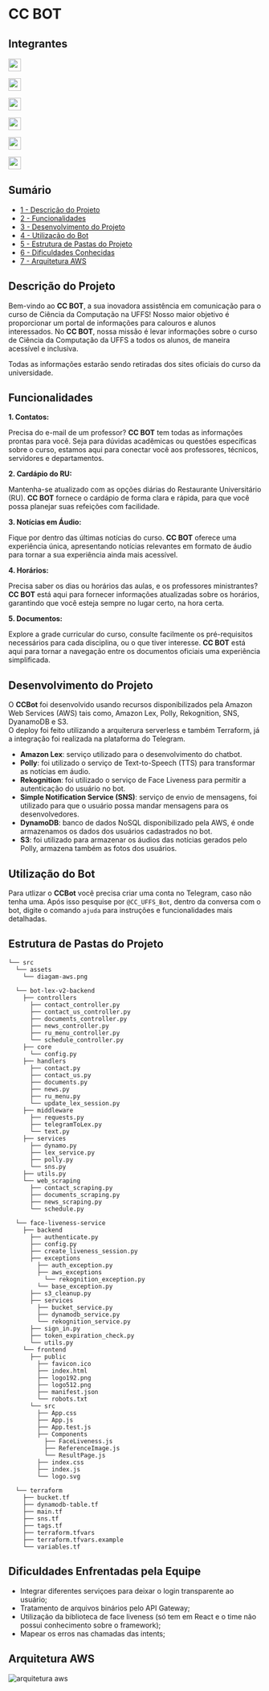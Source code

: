 # CC BOT


## Integrantes

<a href="https://github.com/FabianoMendonca"><img src="https://img.shields.io/badge/-Fabiano Souza Mendonça-000?&logo=github" height="25"></a>

<a href="https://github.com/Gregory-JP"><img src="https://img.shields.io/badge/-Gregory Jasson Pitthan-000?&logo=github" height="25"></a>

<a href="https://github.com/joaowinderfeldbussolotto"><img src="https://img.shields.io/badge/-Joao Victor Winderfeld Bussolotto-000?&logo=github" height="25"></a>

<a href="https://github.com/luizpgt"><img src="https://img.shields.io/badge/-Luiz Paulo Grafetti Terres-000?&logo=github" height="25"></a>

<a href="https://github.com/matth3wss"><img src="https://img.shields.io/badge/-Matheus Henrique Rodrigues da Costa-000?&logo=github" height="25"></a>

<a href="https://github.com/Paulocc"><img src="https://img.shields.io/badge/-Paulo Sergio Nunes-000?&logo=github" height="25"></a>


## Sumário

- [1 - Descrição do Projeto](#desc)
- [2 - Funcionalidades](#func)
- [3 - Desenvolvimento do Projeto](#desproj)
- [4 - Utilização do Bot](#utliz)
- [5 - Estrutura de Pastas do Projeto](#estrpast)
- [6 - Dificuldades Conhecidas](#dific)
- [7 - Arquitetura AWS](#aaws)


<a id="desc"></a>

## Descrição do Projeto

Bem-vindo ao **CC BOT**, a sua inovadora assistência em comunicação para o curso de Ciência da Computação na UFFS! Nosso maior objetivo é proporcionar um portal de informações para calouros e alunos interessados. No **CC BOT**, nossa missão é levar informações sobre o curso de Ciência da Computação da UFFS a todos os alunos, de maneira acessível e inclusiva.

Todas as informações estarão sendo retiradas dos sites oficiais do curso da universidade.

<a id="func"></a>

## Funcionalidades

**1. Contatos:**

Precisa do e-mail de um professor? **CC BOT** tem todas as informações prontas para você. Seja para dúvidas acadêmicas ou questões específicas sobre o curso, estamos aqui para conectar você aos professores, técnicos, servidores e departamentos.

**2. Cardápio do RU:**

Mantenha-se atualizado com as opções diárias do Restaurante Universitário (RU). **CC BOT** fornece o cardápio de forma clara e rápida, para que você possa planejar suas refeições com facilidade.

**3. Notícias em Áudio:**

Fique por dentro das últimas notícias do curso. **CC BOT** oferece uma experiência única, apresentando notícias relevantes em formato de áudio para tornar a sua experiência ainda mais acessível.

**4. Horários:**

Precisa saber os dias ou horários das aulas, e os professores ministrantes? **CC BOT** está aqui para fornecer informações atualizadas sobre os horários, garantindo que você esteja sempre no lugar certo, na hora certa.

**5. Documentos:**

Explore a grade curricular do curso, consulte facilmente os pré-requisitos necessários para cada disciplina, ou o que tiver interesse. **CC BOT** está aqui para tornar a navegação entre os documentos oficiais uma experiência simplificada.

<a id="desproj"></a>

## Desenvolvimento do Projeto

O **CCBot** foi desenvolvido usando recursos disponibilizados pela Amazon Web Services (AWS) tais como, Amazon Lex, Polly, Rekognition, SNS, DyanamoDB e S3. <br>
O deploy foi feito utilizando a arquiterura serverless e também Terraform, já a integração foi realizada na plataforma do Telegram.

- **Amazon Lex**: serviço utilizado para o desenvolvimento do chatbot.
- **Polly**: foi utilizado o serviço de Text-to-Speech (TTS) para transformar as notícias em áudio.
- **Rekognition**: foi utilizado o serviço de Face Liveness para permitir a autenticação do usuário no bot.
- **Simple Notification Service (SNS)**: serviço de envio de mensagens, foi utilizado para que o usuário possa mandar mensagens para os desenvolvedores.
- **DynamoDB**: banco de dados NoSQL disponibilizado pela AWS, é onde armazenamos os dados dos usuários cadastrados no bot.
- **S3**: foi utilizado para armazenar os áudios das notícias gerados pelo Polly, armazena também as fotos dos usuários.

<a id="utliz"></a>

## Utilização do Bot

Para utlizar o **CCBot** você precisa criar uma conta no Telegram, caso não tenha uma. Após isso pesquise por ```@CC_UFFS_Bot```, dentro da conversa com o bot, digite o comando ```ajuda``` para instruções e funcionalidades mais detalhadas.

<a id="estrpast"></a>

## Estrutura de Pastas do Projeto

```
└── src
  └── assets
    └── diagam-aws.png
  
  └── bot-lex-v2-backend
    ├── controllers
      ├── contact_controller.py
      ├── contact_us_controller.py
      ├── documents_controller.py
      ├── news_controller.py
      ├── ru_menu_controller.py
      └── schedule_controller.py
    ├── core
      └── config.py
    ├── handlers
      ├── contact.py
      ├── contact_us.py
      ├── documents.py
      ├── news.py
      ├── ru_menu.py
      └── update_lex_session.py
    ├── middleware
      ├── requests.py
      ├── telegramToLex.py
      └── text.py
    ├── services
      ├── dynamo.py
      ├── lex_service.py
      ├── polly.py
      └── sns.py
    ├── utils.py
    └── web_scraping
      ├── contact_scraping.py
      ├── documents_scraping.py
      ├── news_scraping.py
      └── schedule.py
  
  └── face-liveness-service
    ├── backend
      ├── authenticate.py
      ├── config.py
      ├── create_liveness_session.py
      ├── exceptions
        ├── auth_exception.py
        ├── aws_exceptions
          └── rekognition_exception.py
        └── base_exception.py
      ├── s3_cleanup.py
      ├── services
        ├── bucket_service.py
        ├── dynamodb_service.py
        └── rekognition_service.py
      ├── sign_in.py
      ├── token_expiration_check.py
      └── utils.py
    └── frontend
      ├── public
        ├── favicon.ico
        ├── index.html
        ├── logo192.png
        ├── logo512.png
        ├── manifest.json
        └── robots.txt
      └── src
        ├── App.css
        ├── App.js
        ├── App.test.js
        ├── Components
          ├── FaceLiveness.js
          ├── ReferenceImage.js
          └── ResultPage.js
        ├── index.css
        ├── index.js
        └── logo.svg
  
  └── terraform
    ├── bucket.tf
    ├── dynamodb-table.tf
    ├── main.tf
    ├── sns.tf
    ├── tags.tf
    ├── terraform.tfvars
    ├── terraform.tfvars.example
    └── variables.tf
```

<a id="dific"></a>

## Dificuldades Enfrentadas pela Equipe

- Integrar diferentes serviçoes para deixar o login transparente ao usuário;
- Tratamento de arquivos binários pelo API Gateway;
- Utilização da biblioteca de face liveness (só tem em React e o time não possui conhecimento sobre o framework);
- Mapear os erros nas chamadas das intents;

<a id="aaws"></a>

## Arquitetura AWS

![arquitetura aws](./assets/diagam-aws.png "Arquitetura AWS")
